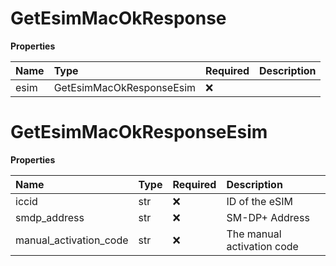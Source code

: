 # GetEsimMacOkResponse

**Properties**

| Name | Type                     | Required | Description |
| :--- | :----------------------- | :------- | :---------- |
| esim | GetEsimMacOkResponseEsim | ❌       |             |

# GetEsimMacOkResponseEsim

**Properties**

| Name                   | Type | Required | Description                |
| :--------------------- | :--- | :------- | :------------------------- |
| iccid                  | str  | ❌       | ID of the eSIM             |
| smdp_address           | str  | ❌       | SM-DP+ Address             |
| manual_activation_code | str  | ❌       | The manual activation code |
